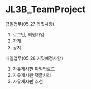 # JL3B_TeamProject

금일업무(05.27 커밋사항)
1. 로그인, 회원가입
2. 자게
3. 공지

내일업무(05.28 커밋예정사항)  
1. 자유게시판 파일업로드
2. 자유게시판 댓글처리
3. 자유게시판 추천  
